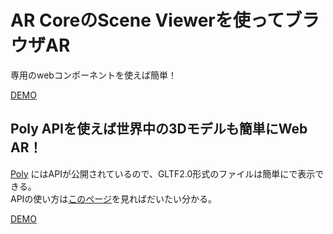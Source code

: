 # AR CoreのScene Viewerを使ってブラウザAR

専用のwebコンポーネント<model-viewer>を使えば簡単！  

[DEMO](https://mattune.github.io/scene_viewer_test/)  

## Poly APIを使えば世界中の3Dモデルも簡単にWeb AR！
[Poly](https://poly.google.com/) にはAPIが公開されているので、GLTF2.0形式のファイルは簡単に<model-viewer>で表示できる。  
APIの使い方は[このページ](https://developers.google.com/poly/develop/web)を見ればだいたい分かる。
  
[DEMO](https://mattune.github.io/scene_viewer_test/poly)  